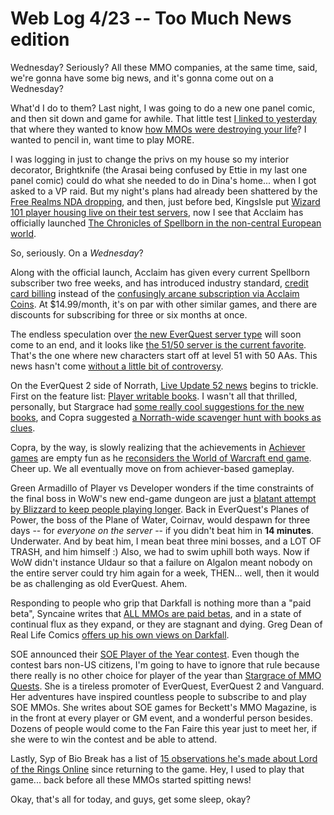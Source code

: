 # Web Log 4/23 -- Too Much News edition

Wednesday? Seriously? All these MMO companies, at the same time, said, we're gonna have some big news, and it's gonna come out on a Wednesday?

What'd I do to them? Last night, I was going to do a new one panel comic, and then sit down and game for awhile. That little test [I linked to yesterday](http://westkarana.com/index.php/2009/04/22/web-log-422-earth-day-edition/) that where they wanted to know [how MMOs were destroying your life](https://www.surveymonkey.com/s.aspx?sm=VS74oSNwb_2fYkv_2fNNXK5Yrw_3d_3d)? I wanted to pencil in, want time to play MORE. 

I was logging in just to change the privs on my house so my interior decorator, Brightknife (the Arasai being confused by Ettie in my last one panel comic) could do what she needed to do in Dina's home... when I got asked to a VP raid. But my night's plans had already been shattered by the [Free Realms NDA dropping](http://forums.station.sony.com/freerealms/posts/list.m?topic_id=2286), and then, just before bed, KingsIsle put [Wizard 101 player housing live on their test servers](https://www.wizard101.com/site/posts/list/5233.ftl), now I see that Acclaim has officially launched [The Chronicles of Spellborn in the non-central European world](http://spellborn.acclaim.com/).

So, seriously. On a *Wednesday*?

Along with the official launch, Acclaim has given every current Spellborn subscriber two free weeks, and has introduced industry standard, [credit card billing](http://spellborn.acclaim.com/keypurchase.html) instead of the [confusingly arcane subscription via Acclaim Coins](http://westkarana.com/index.php/2009/03/20/spellborn-on-the-cheap-new-armors-dev-chat/). At $14.99/month, it's on par with other similar games, and there are discounts for subscribing for three or six months at once. 

The endless speculation over [the new EverQuest server type](http://westkarana.com/index.php/2009/03/14/everquests-new-server-what-are-the-choices/) will soon come to an end, and it looks like [the 51/50 server is the current favorite](http://eqdev.wordpress.com/2009/04/22/new-server-ruleset-poll-is-about-to-close/). That's the one where new characters start off at level 51 with 50 AAs. This news hasn't come [without a little bit of controversy](http://forums.station.sony.com/eq/posts/list.m?topic_id=150189).

On the EverQuest 2 side of Norrath, [Live Update 52 news](http://www.cuppycake.org/?p=731) begins to trickle. First on the feature list: [Player writable books](http://eq2dev.wordpress.com/2009/04/22/leave-your-permanent-mark-on-the-world-of-norrath/). I wasn't all that thrilled, personally, but Stargrace had [some really cool suggestions for the new books](http://mmoquests.com/2009/04/23/exciting-news-all-around/), and Copra suggested [a Norrath-wide scavenger hunt with books as clues](http://twitter.com/Copra). 

Copra, by the way, is slowly realizing that the achievements in [Achiever games](http://westkarana.com/index.php/2009/04/17/achiever-games-legends-of-zork-and-progress-quest/) are empty fun as he [reconsiders the World of Warcraft end game](http://bullcopra.blogspot.com/2009/04/reconsidering-current-end-game.html). Cheer up. We all eventually move on from achiever-based gameplay.

Green Armadillo of Player vs Developer wonders if the time constraints of the final boss in WoW's new end-game dungeon are just a [blatant attempt by Blizzard to keep people playing longer](http://playervsdeveloper.blogspot.com/2009/04/algalon-thanks-you-for-playing.html). Back in EverQuest's Planes of Power, the boss of the Plane of Water, Coirnav, would despawn for three days -- for *everyone on the server* -- if you didn't beat him in **14 minutes**. Underwater. And by beat him, I mean beat three mini bosses, and a LOT OF TRASH, and him himself :) Also, we had to swim uphill both ways. Now if WoW didn't instance Uldaur so that a failure on Algalon meant nobody on the entire server could try him again for a week, THEN... well, then it would be as challenging as old EverQuest. Ahem.

Responding to people who grip that Darkfall is nothing more than a "paid beta", Syncaine writes that [ALL MMOs are paid betas](http://syncaine.wordpress.com/2009/04/22/paid-beta-youre-playing-it/), and in a state of continual flux as they expand, or they are stagnant and dying. Greg Dean of Real Life Comics [offers up his own views on Darkfall](http://www.reallifecomics.com/archive/090423.html).

SOE announced their [SOE Player of the Year contest](http://vgplayers.station.sony.com/newsArchive.vm?id=870§ion=News). Even though the contest bars non-US citizens, I'm going to have to ignore that rule because there really is no other choice for player of the year than [Stargrace of MMO Quests](http://mmoquests.com). She is a tireless promoter of EverQuest, EverQuest 2 and Vanguard. Her adventures have inspired countless people to subscribe to and play SOE MMOs. She writes about SOE games for Beckett's MMO Magazine, is in the front at every player or GM event, and a wonderful person besides. Dozens of people would come to the Fan Faire this year just to meet her, if she were to win the contest and be able to attend. 

Lastly, Syp of Bio Break has a list of [15 observations he's made about Lord of the Rings Online](http://biobreak.wordpress.com/2009/04/22/lotro-15-observations-since-coming-back/) since returning to the game. Hey, I used to play that game... back before all these MMOs started spitting news!

Okay, that's all for today, and guys, get some sleep, okay?

